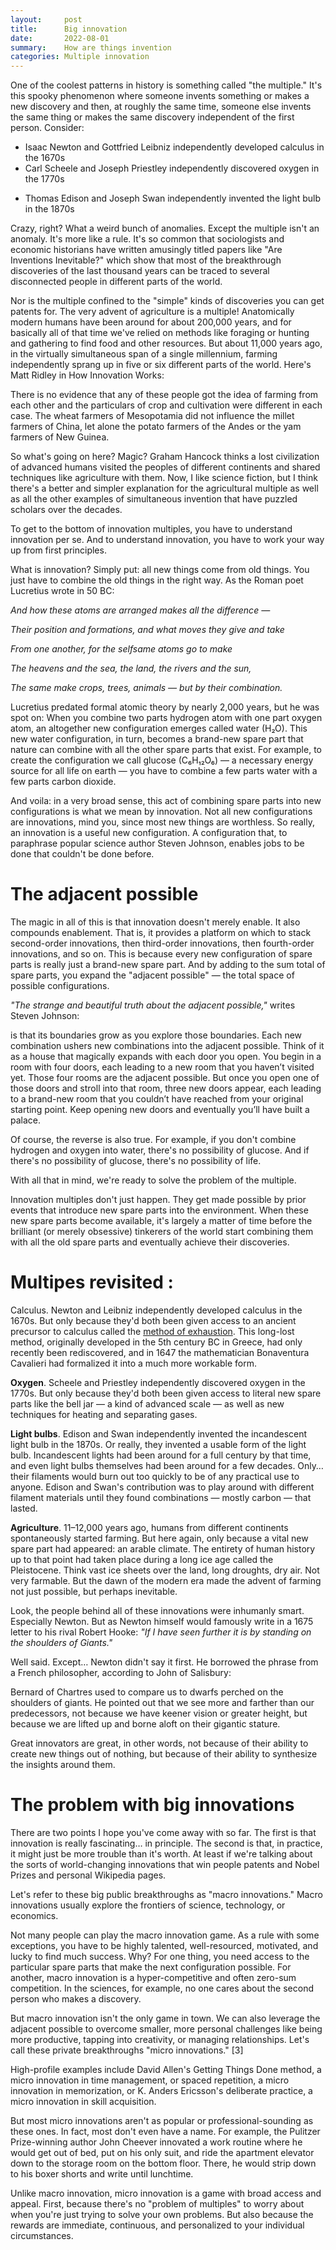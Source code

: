 ```yaml
---
layout:     post
title:      Big innovation
date:       2022-08-01
summary:    How are things invention
categories: Multiple innovation 
---
```



One of the coolest patterns in history is something called "the multiple." It's this spooky phenomenon where someone invents something or makes a new discovery and then, at roughly the same time, someone else invents the same thing or makes the same discovery independent of the first person. Consider:

* Isaac Newton and Gottfried Leibniz independently developed calculus in the 1670s
* Carl Scheele and Joseph Priestley independently discovered oxygen in the 1770s
- Thomas Edison and Joseph Swan independently invented the light bulb in the 1870s

Crazy, right? What a weird bunch of anomalies. Except the multiple isn't an anomaly. It's more like a rule. It's so common that sociologists and economic historians have written amusingly titled papers like "Are Inventions Inevitable?" which show that most of the breakthrough discoveries of the last thousand years can be traced to several disconnected people in different parts of the world.

Nor is the multiple confined to the "simple" kinds of discoveries you can get patents for. The very advent of agriculture is a multiple! Anatomically modern humans have been around for about 200,000 years, and for basically all of that time we've relied on methods like foraging or hunting and gathering to find food and other resources. But about 11,000 years ago, in the virtually simultaneous span of a single millennium, farming independently sprang up in five or six different parts of the world. Here's Matt Ridley in How Innovation Works:

There is no evidence that any of these people got the idea of farming from each other and the particulars of crop and cultivation were different in each case. The wheat farmers of Mesopotamia did not influence the millet farmers of China, let alone the potato farmers of the Andes or the yam farmers of New Guinea.

So what's going on here? Magic? Graham Hancock thinks a lost civilization of advanced humans visited the peoples of different continents and shared techniques like agriculture with them. Now, I like science fiction, but I think there's a better and simpler explanation for the agricultural multiple as well as all the other examples of simultaneous invention that have puzzled scholars over the decades.

To get to the bottom of innovation multiples, you have to understand innovation per se. And to understand innovation, you have to work your way up from first principles.

What is innovation?
Simply put: all new things come from old things. You just have to combine the old things in the right way. As the Roman poet Lucretius wrote in 50 BC:

*And how these atoms are arranged makes all the difference —*

*Their position and formations, and what moves they give and take*

*From one another, for the selfsame atoms go to make*

*The heavens and the sea, the land, the rivers and the sun,*

*The same make crops, trees, animals — but by their combination.*

Lucretius predated formal atomic theory by nearly 2,000 years, but he was spot on: When you combine two parts hydrogen atom with one part oxygen atom, an altogether new configuration emerges called water (H₂O). This new water configuration, in turn, becomes a brand-new spare part that nature can combine with all the other spare parts that exist. For example, to create the configuration we call glucose (C₆H₁₂O₆) — a necessary energy source for all life on earth — you have to combine a few parts water with a few parts carbon dioxide.

And voila: in a very broad sense, this act of combining spare parts into new configurations is what we mean by innovation. Not all new configurations are innovations, mind you, since most new things are worthless. So really, an innovation is a useful new configuration. A configuration that, to paraphrase popular science author Steven Johnson, enables jobs to be done that couldn't be done before. 

# The adjacent possible
The magic in all of this is that innovation doesn't merely enable. It also compounds enablement. That is, it provides a platform on which to stack second-order innovations, then third-order innovations, then fourth-order innovations, and so on. This is because every new configuration of spare parts is really just a brand-new spare part. And by adding to the sum total of spare parts, you expand the "adjacent possible" — the total space of possible configurations.

*"The strange and beautiful truth about the adjacent possible,"* writes Steven Johnson:

is that its boundaries grow as you explore those boundaries. Each new combination ushers new combinations into the adjacent possible. Think of it as a house that magically expands with each door you open. You begin in a room with four doors, each leading to a new room that you haven’t visited yet. Those four rooms are the adjacent possible. But once you open one of those doors and stroll into that room, three new doors appear, each leading to a brand-new room that you couldn’t have reached from your original starting point. Keep opening new doors and eventually you’ll have built a palace.

Of course, the reverse is also true. For example, if you don't combine hydrogen and oxygen into water, there's no possibility of glucose. And if there's no possibility of glucose, there's no possibility of life.

With all that in mind, we're ready to solve the problem of the multiple.


Innovation multiples don't just happen. They get made possible by prior events that introduce new spare parts into the environment. When these new spare parts become available, it's largely a matter of time before the brilliant (or merely obsessive) tinkerers of the world start combining them with all the old spare parts and eventually achieve their discoveries.

# Multipes revisited :
Calculus. Newton and Leibniz independently developed calculus in the 1670s. But only because they'd both been given access to an ancient precursor to calculus called the [method of exhaustion](https://en.wikipedia.org/wiki/Method_of_exhaustion). This long-lost method, originally developed in the 5th century BC in Greece, had only recently been rediscovered, and in 1647 the mathematician Bonaventura Cavalieri had formalized it into a much more workable form.

**Oxygen**. Scheele and Priestley independently discovered oxygen in the 1770s. But only because they'd both been given access to literal new spare parts like the bell jar — a kind of advanced scale — as well as new techniques for heating and separating gases.

**Light bulbs**. Edison and Swan independently invented the incandescent light bulb in the 1870s. Or really, they invented a usable form of the light bulb. Incandescent lights had been around for a full century by that time, and even light bulbs themselves had been around for a few decades. Only… their filaments would burn out too quickly to be of any practical use to anyone. Edison and Swan's contribution was to play around with different filament materials until they found combinations — mostly carbon — that lasted.

**Agriculture**. 11–12,000 years ago, humans from different continents spontaneously started farming. But here again, only because a vital new spare part had appeared: an arable climate. The entirety of human history up to that point had taken place during a long ice age called the Pleistocene. Think vast ice sheets over the land, long droughts, dry air. Not very farmable. But the dawn of the modern era made the advent of farming not just possible, but perhaps inevitable.

Look, the people behind all of these innovations were inhumanly smart. Especially Newton. But as Newton himself would famously write in a 1675 letter to his rival Robert Hooke: *"If I have seen further it is by standing on the shoulders of Giants."*

Well said. Except… Newton didn't say it first. He borrowed the phrase from a French philosopher, according to John of Salisbury:

Bernard of Chartres used to compare us to dwarfs perched on the shoulders of giants. He pointed out that we see more and farther than our predecessors, not because we have keener vision or greater height, but because we are lifted up and borne aloft on their gigantic stature.

Great innovators are great, in other words, not because of their ability to create new things out of nothing, but because of their ability to synthesize the insights around them.

# The problem with big innovations
There are two points I hope you've come away with so far. The first is that innovation is really fascinating… in principle. The second is that, in practice, it might just be more trouble than it's worth. At least if we're talking about the sorts of world-changing innovations that win people patents and Nobel Prizes and personal Wikipedia pages.

Let's refer to these big public breakthroughs as "macro innovations." Macro innovations usually explore the frontiers of science, technology, or economics.

Not many people can play the macro innovation game. As a rule with some exceptions, you have to be highly talented, well-resourced, motivated, and lucky to find much success. Why? For one thing, you need access to the particular spare parts that make the next configuration possible. For another, macro innovation is a hyper-competitive and often zero-sum competition. In the sciences, for example, no one cares about the second person who makes a discovery.

But macro innovation isn't the only game in town. We can also leverage the adjacent possible to overcome smaller, more personal challenges like being more productive, tapping into creativity, or managing relationships. Let's call these private breakthroughs "micro innovations." [3]

High-profile examples include David Allen's Getting Things Done method, a micro innovation in time management, or spaced repetition, a micro innovation in memorization, or K. Anders Ericsson's deliberate practice, a micro innovation in skill acquisition.

But most micro innovations aren't as popular or professional-sounding as these ones. In fact, most don't even have a name. For example, the Pulitzer Prize-winning author John Cheever innovated a work routine where he would get out of bed, put on his only suit, and ride the apartment elevator down to the storage room on the bottom floor. There, he would strip down to his boxer shorts and write until lunchtime.

Unlike macro innovation, micro innovation is a game with broad access and appeal. First, because there's no "problem of multiples" to worry about when you're just trying to solve your own problems. But also because the rewards are immediate, continuous, and personalized to your individual circumstances.

